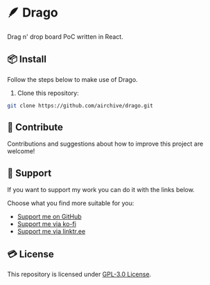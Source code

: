 # 🪶 Drago
Drag n' drop board PoC written in React.

## 📦 Install
Follow the steps below to make use of Drago.

1. Clone this repository:
```bash
git clone https://github.com/airchive/drago.git
```

## 🤝 Contribute
Contributions and suggestions about how to improve this project are welcome!

## 💚 Support
If you want to support my work you can do it with the links below.

Choose what you find more suitable for you:
- [Support me on GitHub](https://github.com/sponsors/Airscripts)
- [Support me via ko-fi](https://ko-fi.com/airscript)
- [Support me via linktr.ee](https://linktr.ee/airscript)

## 💳 License
This repository is licensed under [GPL-3.0 License](https://github.com/airchive/drago/blob/main/LICENSE).
